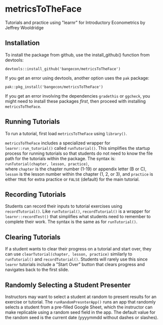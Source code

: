 # metricsToTheFace

Tutorials and practice using "learnr" for Introductory Econometrics by Jeffrey Wooldridge

## Installation

To install the package from github, use the install_github() function from devtools:

`devtools::install_github('bangecon/metricsToTheFace')`

If you get an error using devtools, another option uses the `pak` package: 

`pak::pkg_install('bangecon/metricsToTheFace')`

If you get an error involving the dependencies `gradethis` or `ggcheck`, you might need to install these packages *first*, then proceed with installing `metricsToTheFace`. 

## Running Tutorials

To run a tutorial, first load `metricsToTheFace` using `library()`. 

`metricsToTheFace` includes a specialized wrapper for `learnr::run_tutorial()` called `runTutorial()`. This simplifies the startup process for running tutorials so that students do not need to know the file path for the tutorials within the package. The syntax is:  
  `runTutorial(chapter, lesson, practice)`,  
where `chapter` is the chapter number (1-19) or appendix letter (B or C), `lesson` is the lesson number within the chapter (1, 2, or 3), and `practice` is either `TRUE` for extra practice or `FALSE` (default) for the main tutorial.  

## Recording Tutorials

Students can record their inputs to tutorial exercises using `recordTutorial()`. Like `runTutorial()`, `recordTutorial()` is a wrapper for `learnr::recordTest()` that simplifies what students need to remember to complete their work. The syntax is the same as for `runTutorial()`. 

## Clearing Tutorials

If a student wants to clear their progress on a tutorial and start over, they can use `clearTutorial(chapter, lesson, practice)` similarly to `runTutorial()` and `recordTutorial()`. Students will rarely use this since `learnr` tutorials include a "Start Over" button that clears progress and navigates back to the first slide. 

## Randomly Selecting a Student Presenter 

Instructors may want to select a student at random to present results for an exercise or tutorial. The `runRandomPresnterApp()` runs an app that randomly selects a student from a pre-filled Google Sheet, which the instructor can make replicable using a random seed field in the app. The default value for the random seed is the current date (yyyymmdd without dashes or slashes).
